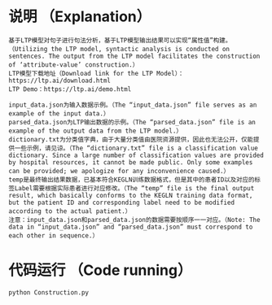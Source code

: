 # 说明 （Explanation）
    基于LTP模型对句子进行句法分析，基于LTP模型输出结果可以实现“属性值”构建。（Utilizing the LTP model, syntactic analysis is conducted on sentences. The output from the LTP model facilitates the construction of ‘attribute-value’ construction.）
    LTP模型下载地址（Download link for the LTP Model）：https://ltp.ai/download.html
    LTP Demo：https://ltp.ai/demo.html

    input_data.json为输入数据示例。（The “input_data.json” file serves as an example of the input data.）
    parsed_data.json为LTP输出数据的示例。（The “parsed_data.json” file is an example of the output data from the LTP model.）
    dictionary.txt为分类值字典，由于大量分类值由医院资源提供，因此也无法公开，仅能提供一些示例，请见谅。（The “dictionary.txt” file is a classification value dictionary. Since a large number of classification values are provided by hospital resources, it cannot be made public. Only some examples can be provided; we apologize for any inconvenience caused.）
    temp是最终输出结果数据，已基本符合KEGLN训练数据格式，但是其中的患者ID以及对应的标签Label需要根据实际患者进行对应修改。（The “temp” file is the final output result, which basically conforms to the KEGLN training data format, but the patient ID and corresponding label need to be modified according to the actual patient.）
    注意：input_data.json和parsed_data.json的数据需要按顺序一一对应。（Note: The data in “input_data.json” and “parsed_data.json” must correspond to each other in sequence.）

# 代码运行 （Code running）
    python Construction.py
    
    
